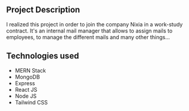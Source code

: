 ## Project Description

I realized this project in order to join the company Nixia in a work-study contract. It's an internal mail manager that allows to assign mails to employees, to manage the different mails and many other things...

## Technologies used

- MERN Stack
- MongoDB
- Express
- React JS
- Node JS
- Tailwind CSS

